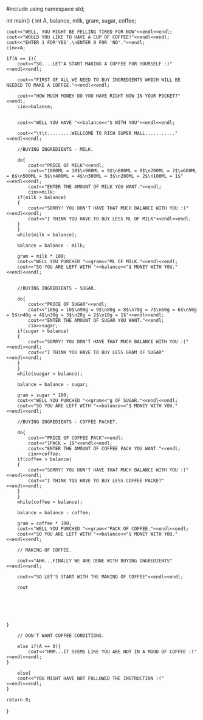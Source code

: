 #include <iostream>
using namespace std;

int main()
{
    int A, balance, milk, gram, sugar, coffee;
    
    cout<<"WELL, YOU MIGHT BE FELLING TIRED FOR NOW"<<endl<<endl;
    cout<<"WOULD YOU LIKE TO HAVE A CUP OF COFFEE!"<<endl<<endl;
    cout<<"ENTER 1 FOR'YES'.\nENTER 0 FOR 'NO'."<<endl;
    cin>>A;
    
    if(A == 1){
        cout<<"SO....LET'A START MAKING A COFFEE FOR YOURSELF :)"<<endl<<endl;
         
        cout<<"FIRST OF ALL WE NEED TO BUY INGREDIENTS WHICH WILL BE NEEDED TO MAKE A COFFEE."<<endl<<endl; 
        
        cout<<"HOW MUCH MONEY DO YOU HAVE RIGHT NOW IN YOUR POCKET?"<<endl;
        cin>>balance;
        
    
        cout<<"WELL YOU HAVE "<<balance<<"$ WITH YOU"<<endl<<endl;
        
        cout<<"\t\t.........WELLCOME TO RICH SUPER MALL..........."<<endl<<endl;
            
        //BUYING INGREDIENTS - MILK.
        
        do{
            cout<<"PRICE OF MILK"<<endl;
            cout<<"1000ML = 10$\n900ML = 9$\n800ML = 8$\n700ML = 7$\n600ML = 6$\n500ML = 5$\n400ML = 4$\n300ML = 3$\n200ML = 2$\n100ML = 1$"<<endl<<endl;
            cout<<"ENTER THE AMOUNT OF MILK YOU WANT."<<endl;
            cin>>milk;
        if(milk > balance)
        {
            cout<<"SORRY! YOU DON'T HAVE THAT MUCH BALANCE WITH YOU :("<<endl<<endl;
            cout<<"I THINK YOU HAVE TO BUY LESS ML OF MILK"<<endl<<endl;
        }
        }
        while(milk > balance);
        
        balance = balance - milk;
        
        gram = milk * 100;
        cout<<"WELL YOU PURCHED "<<gram<<"ML OF MILK."<<endl<<endl;
        cout<<"SO YOU ARE LEFT WITH "<<balance<<"$ MONEY WITH YOU."<<endl<<endl;
        
        
        //BUYING INGREDIENTS - SUGAR.
        
        do{
            cout<<"PRICE OF SUGAR"<<endl;
            cout<<"100g = 10$\n90g = 9$\n80g = 8$\n70g = 7$\n60g = 6$\n50g = 5$\n40g = 4$\n30g = 3$\n20g = 2$\n10g = 1$"<<endl<<endl;
            cout<<"ENTER THE AMOUNT OF SUGAR YOU WANT."<<endl;
            cin>>sugar;
        if(sugar > balance)
        {
            cout<<"SORRY! YOU DON'T HAVE THAT MUCH BALANCE WITH YOU :("<<endl<<endl;
            cout<<"I THINK YOU HAVE TO BUY LESS GRAM OF SUGAR"<<endl<<endl;
        }
        }
        while(suagar > balance);
        
        balance = balance - sugar;
        
        gram = sugar * 100;
        cout<<"WELL YOU PURCHED "<<gram<<"g OF SUGAR."<<endl<<endl;
        cout<<"SO YOU ARE LEFT WITH "<<balance<<"$ MONEY WITH YOU."<<endl<<endl;
        
        //BUYING INGREDIENTS - COFFEE PACKET.
        
        do{
            cout<<"PRICE OF COFFEE PACK"<<endl;
            cout<<"1PACK = 1$"<<endl<<endl;
            cout<<"ENTER THE AMOUNT OF COFFEE PACK YOU WANT."<<endl;
            cin>>coffee;
        if(coffee > balance)
        {
            cout<<"SORRY! YOU DON'T HAVE THAT MUCH BALANCE WITH YOU :("<<endl<<endl;
            cout<<"I THINK YOU HAVE TO BUY LESS COFFEE PACKET"<<endl<<endl;
        }
        }
        while(coffee > balance);
        
        balance = balance - coffee;
        
        gram = coffee * 100;
        cout<<"WELL YOU PURCHED "<<gram<<"PACK OF COFFEE."<<endl<<endl;
        cout<<"SO YOU ARE LEFT WITH "<<balance<<"$ MONEY WITH YOU."<<endl<<endl;
        
        // MAKING OF COFFEE.
        
        cout<<"AHH...FINALLY WE ARE DONE WITH BUYING INGREDIENTS"<<endl<<endl;
        
        cout<<"SO LET'S START WITH THE MAKING OF COFFEE"<<endl<<endl;
        
        cout
        
        
        
        
        
        
    }
    
        // DON'T WANT COFFEE CONDITIONS.
        
        else if(A == 0){
            cout<<"HMM...IT SEEMS LIKE YOU ARE NOT IN A MOOD OF COFFEE :("<<endl<<endl;
    }
        
        else{
        cout<<"YOU MIGHT HAVE NOT FOLLOWED THE INSTRUCTION :("<<endl<<endl;
    }
        
    return 0;
}

